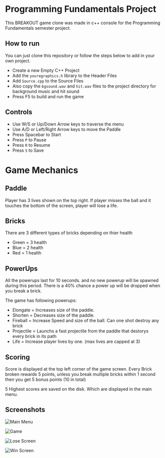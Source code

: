 # Programming Fundamentals Project 
This BREAKOUT game clone was made in c++ console for the Programming Fundamentals semester project.

## How to run
You can just clone this repository or follow the steps below to add in your own project.
- Create a new Empty C++ Project
- Add the `youregraphics.h` library to the Header Files
- Add `Source.cpp` to the Source Files
- Also copy the `bgsound.wav` and `hit.wav` files to the project directory for background music and hit sound
- Press F5 to build and run the game

## Controls
- Use W/S or Up/Down Arrow keys to traverse the menu
- Use A/D or Left/Right Arrow keys to move the Paddle
- Press Spacebar to Start
- Press `P` to Pause
- Press `R` to Resume
- Press `S` to Save

# Game Mechanics

## Paddle
Player has 3 lives shown on the top right. If player misses the ball and it touches the bottom of the screen, player will lose a life.

## Bricks
There are 3 different types of bricks depending on thier health

- Green = 3 health
- Blue  = 2 health
- Red   = 1 health

## PowerUps
All the powerups last for 10 seconds. and no new powerup will be spawned during this period.
There is a 40% chance a power up will be dropped when you break a brick.

The game has following powerups:

- Elongate 	  = Increases size of the paddle.
- Shorten  	  = Decreases size of the paddle.
- Fireball  	= Increase Speed and size of the ball. Can one shot destroy any brick
- Projectile 	= Launchs a fast projectile from the paddle that destorys every brick in its path
- Life		    = Increase player lives by one. (max lives are capped at 3)

## Scoring
Score is displayed at the top left corner of the game screen.
Every Brick broken rewards 5 points, unless you break multiple bricks within 1 second then you get 5 bonus points (10 in total)

5 Highest scores are saved on the disk. Which are displayed in the main menu.

## Screenshots
![Main Menu](https://github.com/HusnainTaj/PFProject/blob/master/imgs/1.png?raw=true)

![Game](https://github.com/HusnainTaj/PFProject/blob/master/imgs/2.png?raw=true)

![Lose Screen](https://github.com/HusnainTaj/PFProject/blob/master/imgs/3.png?raw=true)

![Win Screen](https://github.com/HusnainTaj/PFProject/blob/master/imgs/4.png?raw=true)
